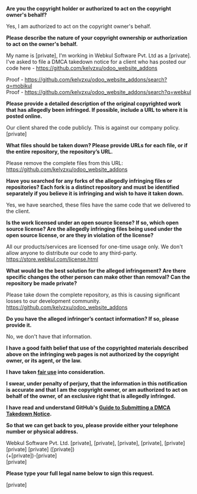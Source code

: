 **Are you the copyright holder or authorized to act on the copyright owner's behalf?**

Yes, I am authorized to act on the copyright owner's behalf.

**Please describe the nature of your copyright ownership or authorization to act on the owner's behalf.**

My name is [private], I'm working in Webkul Software Pvt. Ltd as a [private]. I've asked to file a DMCA takedown notice for a client who has posted our code here - https://github.com/kelvzxu/odoo_website_addons

Proof - https://github.com/kelvzxu/odoo_website_addons/search?q=mobikul  
Proof - https://github.com/kelvzxu/odoo_website_addons/search?q=webkul

**Please provide a detailed description of the original copyrighted work that has allegedly been infringed. If possible, include a URL to where it is posted online.**

Our client shared the code publicly. This is against our company policy.  
[private]

**What files should be taken down? Please provide URLs for each file, or if the entire repository, the repository’s URL.**

Please remove the complete files from this URL: https://github.com/kelvzxu/odoo_website_addons

**Have you searched for any forks of the allegedly infringing files or repositories? Each fork is a distinct repository and must be identified separately if you believe it is infringing and wish to have it taken down.**

Yes, we have searched, these files have the same code that we delivered to the client.

**Is the work licensed under an open source license? If so, which open source license? Are the allegedly infringing files being used under the open source license, or are they in violation of the license?**

All our products/services are licensed for one-time usage only. We don't allow anyone to distribute our code to any third-party.
https://store.webkul.com/license.html

**What would be the best solution for the alleged infringement? Are there specific changes the other person can make other than removal? Can the repository be made private?**

Please take down the complete repository, as this is causing significant losses to our development community. https://github.com/kelvzxu/odoo_website_addons

**Do you have the alleged infringer’s contact information? If so, please provide it.**

No, we don't have that information.

**I have a good faith belief that use of the copyrighted materials described above on the infringing web pages is not authorized by the copyright owner, or its agent, or the law.**

**I have taken <a href="https://www.lumendatabase.org/topics/22">fair use</a> into consideration.**

**I swear, under penalty of perjury, that the information in this notification is accurate and that I am the copyright owner, or am authorized to act on behalf of the owner, of an exclusive right that is allegedly infringed.**

**I have read and understand GitHub's <a href="https://docs.github.com/articles/guide-to-submitting-a-dmca-takedown-notice/">Guide to Submitting a DMCA Takedown Notice</a>.**

**So that we can get back to you, please provide either your telephone number or physical address.**

Webkul Software Pvt. Ltd.
[private], [private], [private], [private], [private]  
[private] [private] ([private])  
(+[private])-[private]  
[private]

**Please type your full legal name below to sign this request.**

[private]
